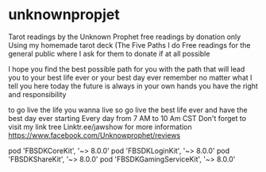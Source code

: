 # unknownpropjet
Tarot readings by the Unknown Prophet free readings by donation only
Using my homemade tarot deck  (The Five Paths I do Free readings for the general public where I ask for them to donate if at all possible 

I hope you find the best possible path for you with the path that will lead you to your best life ever or your best day ever
remember no matter what I tell you here today the future is always in your own hands you have the right and responsibility

to go live the life you wanna live so go live the best life ever and have the best day ever starting Every day from 7 AM to 10 Am CST
Don't forget to visit my link tree Linktr.ee/jawshow for more information https://www.facebook.com/Unknowprophet/reviews

pod 'FBSDKCoreKit', '~> 8.0.0'
pod 'FBSDKLoginKit', '~> 8.0.0'
pod 'FBSDKShareKit', '~> 8.0.0'
pod 'FBSDKGamingServiceKit', '~> 8.0.0'
